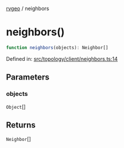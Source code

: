 [rvgeo](../index.md) / neighbors

# neighbors()

```ts
function neighbors(objects): Neighbor[]
```

Defined in: [src/topology/client/neighbors.ts:14](https://github.com/pzq123456/RVGeo/blob/e727f6f6e310621d656b74948bed9956ff45a613/src/topology/client/neighbors.ts#L14)

## Parameters

### objects

`Object`[]

## Returns

`Neighbor`[]
